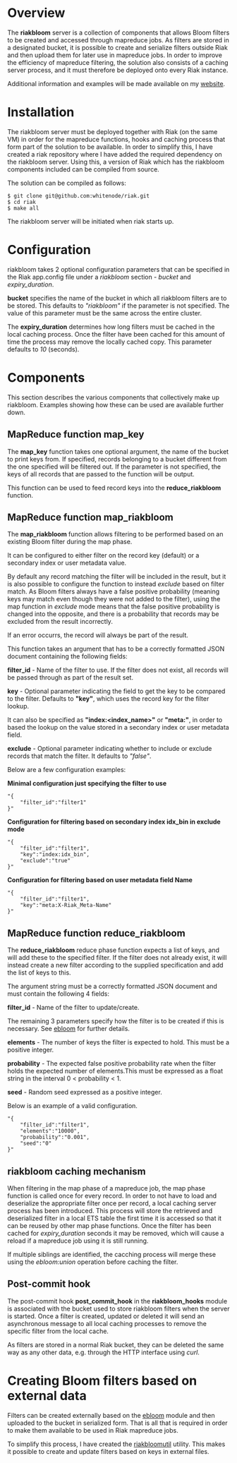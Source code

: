 Overview
========

The **riakbloom** server is a collection of components that allows Bloom filters to be created and accessed through mapreduce jobs. As filters are stored in a designated bucket, it is possible to create and serialize filters outside Riak and then upload them for later use in mapreduce jobs. In order to improve the efficiency of mapreduce filtering, the solution also consists of a caching server process, and it must therefore be deployed onto every Riak instance.

Additional information and examples will be made available on my [website](http://www.whitenode.com).

Installation
============

The riakbloom server must be deployed together with Riak (on the same VM) in order for the mapreduce functions, hooks and caching process that form part of the solution to be available. In order to simplify this, I have created a riak repository where I have added the required dependency on the riakbloom server. Using this, a version of Riak which has the riakbloom components included can be compiled from source.

The solution can be compiled as follows:

    $ git clone git@github.com:whitenode/riak.git
    $ cd riak
    $ make all

The riakbloom server will be initiated when riak starts up.

Configuration
=============

riakbloom takes 2 optional configuration parameters that can be specified in the Riak app.config file under a *riakbloom* section - *bucket* and *expiry_duration*.

**bucket** specifies the name of the bucket in which all riakbloom filters are to be stored. This defaults to *"riakbloom"* if the parameter is not specified. The value of this parameter must be the same across the entire cluster.

The **expiry_duration** determines how long filters must be cached in the local caching process. Once the filter have been cached for this amount of time the process may remove the locally cached copy. This parameter defaults to *10* (seconds).

Components
==========

This section describes the various components that collectively make up riakbloom. Examples showing how these can be used are available further down.

MapReduce function map_key
--------------------------

The **map_key** function takes one optional argument, the name of the bucket to print keys from. If specified, records belonging to a bucket different from the one specified will be filtered out. If the parameter is not specified, the keys of all records that are passed to the function will be output.

This function can be used to feed record keys into the **reduce_riakbloom** function.

MapReduce function map_riakbloom
--------------------------------

The **map_riakbloom** function allows filtering to be performed based on an existing Bloom filter during the map phase.

It can be configured to either filter on the record key (default) or a secondary index or user metadata value.

By default any record matching the filter will be included in the result, but it is also possible to configure the function to instead *exclude* based on filter match. As Bloom filters always have a false positive probability (meaning keys may match even though they were not added to the filter), using the map function in *exclude* mode means that the false positive probability is changed into the opposite, and there is a probability that records may be excluded from the result incorrectly.

If an error occurrs, the record will always be part of the result.

This function takes an argument that has to be a correctly formatted JSON document containing the following fields:

**filter_id** - Name of the filter to use. If the filter does not exist, all records will be passed through as part of the result set.

**key** - Optional parameter indicating the field to get the key to be compared to the filter. Defaults to **"key"**, which uses the record key for the filter lookup.

It can also be specified as **"index:<index_name>"** or **"meta:<user metadata field name>"**, in order to based the lookup on the value stored in a secondary index or user metadata field.

**exclude** - Optional parameter indicating whether to include or exclude records that match the filter. It defaults to *"false"*.

Below are a few configuration examples:

**Minimal configuration just specifying the filter to use** 

    "{
        "filter_id":"filter1"
    }"

**Configuration for filtering based on secondary index idx_bin in exclude mode** 

    "{
        "filter_id":"filter1",
        "key":"index:idx_bin",
        "exclude":"true"
    }"

**Configuration for filtering based on user metadata field Name** 

    "{
        "filter_id":"filter1",
        "key":"meta:X-Riak_Meta-Name"
    }"

MapReduce function reduce_riakbloom
-----------------------------------

The **reduce_riakbloom** reduce phase function expects a list of keys, and will add these to the specified filter. If the filter does not already exist, it will instead create a new filter according to the supplied specification and add the list of keys to this.

The argument string must be a correctly formatted JSON document and must contain the following 4 fields:

**filter_id** - Name of the filter to update/create.

The remaining 3 parameters specify how the filter is to be created if this is necessary. See [ebloom](https://github.com/basho/ebloom) for further details.

**elements** - The number of keys the filter is expected to hold. This must be a positive integer.

**probability** - The expected false positive probability rate when the filter holds the expected number of elements.This must be expressed as a float string in the interval 0 < probability < 1.

**seed** - Random seed expressed as a positive integer. 

Below is an example of a valid configuration. 

    "{
        "filter_id":"filter1",
        "elements":"10000",
        "probability":"0.001",
        "seed":"0"
    }"

riakbloom caching mechanism
---------------------------

When filtering in the map phase of a mapreduce job, the map phase function is called once for every record. In order to not have to load and deserialize the appropriate filter once per record, a local caching server process has been introduced. This process will store the retrieved and deserialized filter in a local ETS table the first time it is accessed so that it can be reused by other map phase functions. Once the filter has been cached for *expiry_duration* seconds it may be removed, which will cause a reload if a mapreduce job using it is still running.

If multiple siblings are identified, the cacching process will merge these using the *ebloom:union* operation before caching the filter.

Post-commit hook
----------------
 
The post-commit hook **post_commit_hook** in the **riakbloom_hooks** module is associated with the bucket used to store riakbloom filters when the server is started. Once a filter is created, updated or deleted it will send an asynchronous message to all local caching processes to remove the specific filter from the local cache.

As filters are stored in a normal Riak bucket, they can be deleted the same way as any other data, e.g. through the HTTP interface using *curl*.

Creating Bloom filters based on external data
=============================================

Filters can be created externally based on the [ebloom](https://github.com/basho/ebloom) module and then uploaded to the bucket in serialized form. That is all that is required in order to make them available to be used in Riak mapreduce jobs.

To simplify this process, I have created the [riakbloomutil](https://github.com/whitenode/riakbloomutil) utility. This makes it possible to create and update filters based on keys in external files.

